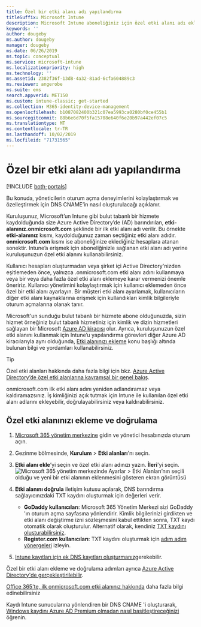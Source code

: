```yaml
---
title: Özel bir etki alanı adı yapılandırma
titleSuffix: Microsoft Intune
description: Microsoft Intune aboneliğiniz için özel etki alanı adı ekleme
keywords: ''
author: dougeby
ms.author: dougeby
manager: dougeby
ms.date: 06/26/2019
ms.topic: conceptual
ms.service: microsoft-intune
ms.localizationpriority: high
ms.technology: ''
ms.assetid: 2382f36f-13d8-4a32-81ad-6cfa604889c3
ms.reviewer: angerobe
ms.suite: ems
search.appverid: MET150
ms.custom: intune-classic; get-started
ms.collection: M365-identity-device-management
ms.openlocfilehash: b1087082400b321c07ea5993ca0280bf0ce455b1
ms.sourcegitcommit: 88b6e6d70f5fa15708e640f6e20b97a442ef07c5
ms.translationtype: MT
ms.contentlocale: tr-TR
ms.lasthandoff: 10/02/2019
ms.locfileid: "71731565"
---
```

# <a name="configure-a-custom-domain-name"></a>Özel bir etki alanı adı yapılandırma

[!INCLUDE [both-portals](../../intune-classic/includes/note-for-both-portals.md)]

Bu konuda, yöneticilerin oturum açma deneyimlerini kolaylaştırmak ve özelleştirmek için DNS CNAME’in nasıl oluşturulacağı açıklanır.

Kuruluşunuz, Microsoft’un Intune gibi bulut tabanlı bir hizmete kaydolduğunda size Azure Active Directory’de (AD) barındırılan, **etki-alanınız.onmicrosoft.com** şeklinde bir ilk etki alanı adı verilir. Bu örnekte **etki-alanınız** kısmı, kaydolduğunuz zaman seçtiğiniz etki alanı adıdır. **onmicrosoft.com** kısmı ise aboneliğinize eklediğiniz hesaplara atanan sonektir. Intune’a erişmek için aboneliğinizle sağlanan etki alanı adı yerine kuruluşunuzun özel etki alanını kullanabilirsiniz.

Kullanıcı hesapları oluşturmadan veya şirket içi Active Directory'nizden eşitlemeden önce, yalnızca .onmicrosoft.com etki alanı adını kullanmaya veya bir veya daha fazla özel etki alanı eklemeye karar vermenizi önemle öneririz. Kullanıcı yönetimini kolaylaştırmak için kullanıcı eklemeden önce özel bir etki alanı ayarlayın. Bir müşteri etki alanı ayarlamak, kullanıcıların diğer etki alanı kaynaklarına erişmek için kullandıkları kimlik bilgileriyle oturum açmalarına olanak tanır.

Microsoft'un sunduğu bulut tabanlı bir hizmete abone olduğunuzda, sizin hizmet örneğiniz bulut tabanlı hizmetiniz için kimlik ve dizin hizmetleri sağlayan bir Microsoft [Azure AD kiracısı](https://technet.microsoft.com/library/jj573650.aspx#BKMK_WhatIsAnAzureADTenant) olur. Ayrıca, kuruluşunuzun özel etki alanını kullanmak için Intune’u yapılandırma görevleri diğer Azure AD kiracılarıyla aynı olduğunda, [Etki alanınızı ekleme](https://azure.microsoft.com/documentation/articles/active-directory-add-domain/) konu başlığı altında bulunan bilgi ve yordamları kullanabilirsiniz.

> [!TIP]
> Özel etki alanları hakkında daha fazla bilgi için bkz. [Azure Active Directory’de özel etki alanlarına kavramsal bir genel bakış](https://azure.microsoft.com/documentation/articles/active-directory-add-domain-concepts/).

onmicrosoft.com ilk etki alanı adını yeniden adlandıramaz veya kaldıramazsınız. İş kimliğinizi açık tutmak için Intune ile kullanılan özel etki alanı adlarını ekleyebilir, doğrulayabilirsiniz veya kaldırabilirsiniz.

## <a name="to-add-and-verify-your-custom-domain"></a>Özel etki alanınızı ekleme ve doğrulama

1. [Microsoft 365 yönetim merkezine](https://admin.microsoft.com/) gidin ve yönetici hesabınızda oturum açın.

2. Gezinme bölmesinde, **Kurulum** &gt; **Etki alanları**'nı seçin.

3. **Etki alanı ekle**’yi seçin ve özel etki alanı adınızı yazın. **İleri**'yi seçin.
   ![Microsoft 365 yönetim merkezinde Ayarlar > Etki Alanları’nın seçili olduğu ve yeni bir etki alanının eklenmesini gösteren ekran görüntüsü](./media/custom-domain-name-configure/domain-custom-add.png)
4. **Etki alanını doğrula** iletişim kutusu açılarak, DNS barındırma sağlayıcınızdaki TXT kaydını oluşturmak için değerleri verir.
    - **GoDaddy kullanıcıları**: Microsoft 365 Yönetim Merkezi sizi GoDaddy 'ın oturum açma sayfasına yönlendirir. Kimlik bilgilerinizi girdikten ve etki alanı değiştirme izni sözleşmesini kabul ettikten sonra, TXT kaydı otomatik olarak oluşturulur. Alternatif olarak, kendiniz [TXT kaydını oluşturabilirsiniz](https://support.office.com/article/Create-DNS-records-at-GoDaddy-for-Office-365-f40a9185-b6d5-4a80-bb31-aa3bb0cab48a).
    - **Register.com kullanıcıları**: TXT kaydını oluşturmak için [adım adım yönergeleri](https://support.office.com/article/Create-DNS-records-at-Register-com-for-Office-365-55bd8c38-3316-48ae-a368-4959b2c1684e#BKMK_verify) izleyin.
5. [Intune kayıtları için ek DNS kayıtları oluşturmanız](../enrollment/windows-enroll.md#simplify-windows-enrollment-without-azure-ad-premium)gerekebilir.

Özel bir etki alanı ekleme ve doğrulama adımları ayrıca [Azure Active Directory'de gerçekleştirilebilir](https://azure.microsoft.com/documentation/articles/active-directory-add-domain/).

[Office 365'te, ilk onmicrosoft.com etki alanınız hakkında](https://support.office.com/article/About-your-initial-onmicrosoft-com-domain-in-Office-365-B9FC3018-8844-43F3-8DB1-1B3A8E9CFD5A) daha fazla bilgi edinebilirsiniz

Kaydı Intune sunucularına yönlendiren bir DNS CNAME 'i oluşturarak, [Windows kaydını Azure AD Premium olmadan nasıl basitleştireceğinizi](../enrollment/windows-enroll.md#simplify-windows-enrollment-without-azure-ad-premium) öğrenin.
